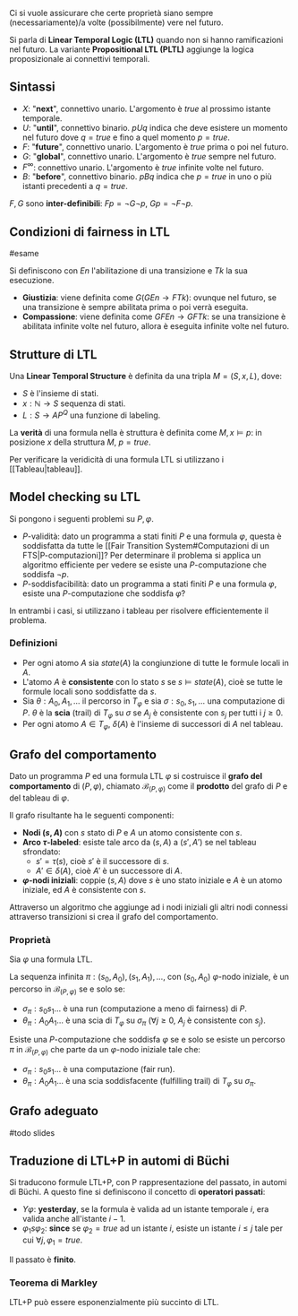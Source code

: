 Ci si vuole assicurare che certe proprietà siano sempre (necessariamente)/a volte (possibilmente) vere nel futuro.

Si parla di **Linear Temporal Logic (LTL)** quando non si hanno ramificazioni nel futuro. La variante **Propositional LTL (PLTL)** aggiunge la logica proposizionale ai connettivi temporali.


## Sintassi
- $X$: "**next**", connettivo unario. L'argomento è $true$ al prossimo istante temporale.
- $U$: "**until**", connettivo binario. $p U q$ indica che deve esistere un momento nel futuro dove $q=true$ e fino a quel momento $p=true$.
- $F$: "**future**", connettivo unario. L'argomento è $true$ prima o poi nel futuro.
- $G$: "**global**", connettivo unario. L'argomento è $true$ sempre nel futuro.
- $F^{\infty}$: connettivo unario. L'argomento è $true$ infinite volte nel futuro.
- $B$: "**before**", connettivo binario. $p B q$ indica che $p=true$ in uno o più istanti precedenti a $q=true$.

$F,G$ sono **inter-definibili**: $Fp = \lnot G \lnot p$, $Gp = \lnot F \lnot p$.


## Condizioni di fairness in LTL
#esame 

Si definiscono con $En$ l'abilitazione di una transizione e $Tk$ la sua esecuzione. 

- **Giustizia**: viene definita come $G(GEn \rightarrow FTk)$: ovunque nel futuro, se una transizione è sempre abilitata prima o poi verrà eseguita.
- **Compassione**: viene definita come $GFEn \rightarrow GFTk$: se una transizione è abilitata infinite volte nel futuro, allora è eseguita infinite volte nel futuro.


## Strutture di LTL

Una **Linear Temporal Structure** è definita da una tripla $M=(S,x,L)$, dove:

- $S$ è l'insieme di stati.
- $x: \mathbb{N} \rightarrow S$ sequenza di stati.
- $L: S \rightarrow AP^{Q}$ una funzione di labeling.

La **verità** di una formula nella è struttura è definita come $M, x \models p$: in posizione $x$ della struttura $M$, $p=true$.

Per verificare la veridicità di una formula LTL si utilizzano i [[Tableau|tableau]].

## Model checking su LTL

Si pongono i seguenti problemi su $P,\varphi$.

- $P$-validità: dato un programma a stati finiti $P$ e una formula $\varphi$, questa è soddisfatta da tutte le [[Fair Transition System#Computazioni di un FTS|P-computazioni]]? Per determinare il problema si applica un algoritmo efficiente per vedere se esiste una $P$-computazione che soddisfa $\lnot p$.
- $P$-soddisfacibilità: dato un programma a stati finiti $P$ e una formula $\varphi$, esiste una $P$-computazione che soddisfa $\varphi$?

In entrambi i casi, si utilizzano i tableau per risolvere efficientemente il problema.

### Definizioni
- Per ogni atomo $A$ sia $state(A)$ la congiunzione di tutte le formule locali in $A$.
- L'atomo $A$ è **consistente** con lo stato $s$ se $s \models state(A)$, cioè se tutte le formule locali sono soddisfatte da $s$.
- Sia $\theta: A_0,A_1,\dots$ il percorso in $T_\varphi$ e sia $\sigma: s_0,s_1,\dots$ una computazione di $P$. $\theta$ è la **scia** (trail) di $T_\varphi$ su $\sigma$ se $A_j$ è consistente con $s_j$ per tutti i $j \geq 0$.
- Per ogni atomo $A \in T_\varphi$, $\delta(A)$ è l'insieme di successori di $A$ nel tableau.

## Grafo del comportamento
Dato un programma $P$ ed una formula LTL $\varphi$ si costruisce il **grafo del comportamento** di $(P,\varphi)$, chiamato $\mathcal B_{(P,\varphi)}$ come il **prodotto** del grafo di $P$ e del tableau di $\varphi$.

Il grafo risultante ha le seguenti componenti:
- **Nodi $(s,A)$** con $s$ stato di $P$ e $A$ un atomo consistente con $s$.
- **Arco $\tau$-labeled**: esiste tale arco da $(s,A)$ a $(s',A')$ se nel tableau sfrondato: 
	- $s' = \tau(s)$, cioè $s'$ è il successore di $s$.
	- $A' \in \delta(A)$, cioè $A'$ è un successore di $A$.
- **$\varphi$-nodi iniziali**: coppie $(s, A)$ dove $s$ è uno stato iniziale e $A$ è un atomo iniziale, ed $A$ è consistente con $s$.

Attraverso un algoritmo che aggiunge ad i nodi iniziali gli altri nodi connessi attraverso transizioni si crea il grafo del comportamento.

### Proprietà

Sia $\varphi$ una formula LTL.

La sequenza infinita $\pi: (s_0,A_0),(s_1,A_1),\dots$, con $(s_0,A_0)$ $\varphi$-nodo iniziale, è un percorso in $\mathcal B_{(P,\varphi)}$ se e solo se:
- $\sigma_{\pi}: s_0s_1\dots$ è una run (computazione a meno di fairness) di $P$.
- $\theta_{\pi}: A_0A_1\dots$ è una scia di $T_{\varphi}$ su $\sigma_{\pi}$ ($\forall j \geq 0$, $A_j$ è consistente con $s_j$).

Esiste una $P$-computazione che soddisfa $\varphi$ se e solo se esiste un percorso $\pi$ in $\mathcal B_{(P,\varphi)}$ che parte da un $\varphi$-nodo iniziale tale che:
- $\sigma_{\pi}: s_0s_1\dots$ è una computazione (fair run).
- $\theta_{\pi}: A_0A_1\dots$ è una scia soddisfacente (fulfilling trail) di $T_{\varphi}$ su $\sigma_{\pi}$.

## Grafo adeguato
#todo slides

## Traduzione di LTL+P in automi di Büchi

Si traducono formule LTL+P, con P rappresentazione del passato, in automi di Büchi.
A questo fine si definiscono il concetto di **operatori passati**:
- $Y\varphi$: **yesterday**, se la formula è valida ad un istante temporale $i$, era valida anche all'istante $i-1$.
- $\varphi_{1} s \varphi_{2}$: **since** se $\varphi_2=true$ ad un istante $i$, esiste un istante $i \leq j$ tale per cui $\forall j, \varphi_{1}= true$.

Il passato è **finito**.

### Teorema di Markley
LTL+P può essere esponenzialmente più succinto di LTL.
